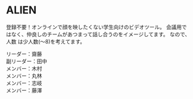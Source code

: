 # ALIEN

登録不要！オンラインで顔を映したくない学生向けのビデオツール。
会議用ではなく、仲良しのチームがあつまって話し合うのをイメージしてます。 なので、人数
は少人数(〜8)を考えてます。


リーダー：齋藤<br>
副リーダー：田中<br>
メンバー：木村<br>
メンバー：丸林<br>
メンバー：志岐<br>
メンバー：藤澤

